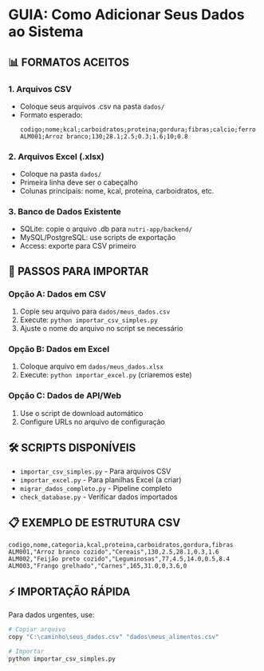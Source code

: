 # GUIA: Como Adicionar Seus Dados ao Sistema

## 📊 FORMATOS ACEITOS

### 1. Arquivos CSV
- Coloque seus arquivos .csv na pasta `dados/`
- Formato esperado:
  ```
  codigo;nome;kcal;carboidratos;proteina;gordura;fibras;calcio;ferro
  ALM001;Arroz branco;130;28.1;2.5;0.3;1.6;10;0.8
  ```

### 2. Arquivos Excel (.xlsx)
- Coloque na pasta `dados/`
- Primeira linha deve ser o cabeçalho
- Colunas principais: nome, kcal, proteína, carboidratos, etc.

### 3. Banco de Dados Existente
- SQLite: copie o arquivo .db para `nutri-app/backend/`
- MySQL/PostgreSQL: use scripts de exportação
- Access: exporte para CSV primeiro

## 🚀 PASSOS PARA IMPORTAR

### Opção A: Dados em CSV
1. Copie seu arquivo para `dados/meus_dados.csv`
2. Execute: `python importar_csv_simples.py`
3. Ajuste o nome do arquivo no script se necessário

### Opção B: Dados em Excel
1. Coloque arquivo em `dados/meus_dados.xlsx`
2. Execute: `python importar_excel.py` (criaremos este)

### Opção C: Dados de API/Web
1. Use o script de download automático
2. Configure URLs no arquivo de configuração

## 🛠️ SCRIPTS DISPONÍVEIS

- `importar_csv_simples.py` - Para arquivos CSV
- `importar_excel.py` - Para planilhas Excel (a criar)
- `migrar_dados_completo.py` - Pipeline completo
- `check_database.py` - Verificar dados importados

## 📋 EXEMPLO DE ESTRUTURA CSV

```csv
codigo,nome,categoria,kcal,proteina,carboidratos,gordura,fibras
ALM001,"Arroz branco cozido","Cereais",130,2.5,28.1,0.3,1.6
ALM002,"Feijão preto cozido","Leguminosas",77,4.5,14.0,0.5,8.4
ALM003,"Frango grelhado","Carnes",165,31.0,0,3.6,0
```

## ⚡ IMPORTAÇÃO RÁPIDA

Para dados urgentes, use:
```bash
# Copiar arquivo
copy "C:\caminho\seus_dados.csv" "dados\meus_alimentos.csv"

# Importar
python importar_csv_simples.py
```
